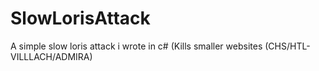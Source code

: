 # SlowLorisAttack
A simple slow loris attack i wrote in c# (Kills smaller websites (CHS/HTL-VILLLACH/ADMIRA)
